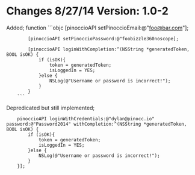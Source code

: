 Changes 8/27/14 Version: 1.0-2
==============================
Added;
    function 
        ```objc
            [pinoccioAPI setPinoccioEmail:@"foo@bar.com"];

            [pinoccioAPI setPinoccioPassword:@"foobizzle360noscope];

            [pinoccioAPI loginWithCompletion:^(NSString *generatedToken, BOOL isOK) {
                if (isOK){
                    token = generatedToken;
                    isLoggedIn = YES;
                }else {
                    NSLog(@"Username or password is incorrect!");
                }
            }
        ```
Depredicated but still implemented;
```objc
    pinoccioAPI loginWithCredentials:@"dylan@pinocc.io" password:@"Password2014" withCompletion:^(NSString *generatedToken, BOOL isOK) {
        if (isOK){
            token = generatedToken;
            isLoggedIn = YES;
        }else {
            NSLog(@"Username or password is incorrect!");
        }
    }];
```